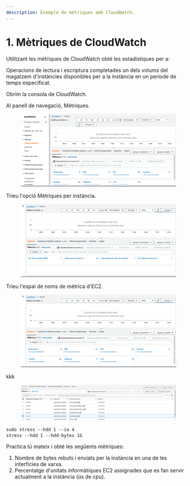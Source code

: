 ```yaml
---
description: Exemple de mètriques amb CloudWatch.
---
```


# 1. Mètriques de CloudWatch

Utilitzant les mètriques de CloudWatch obté les estadístiques per a:&#x20;

Operacions de lectura i escriptura completades un dels volums del magatzem d'instàncies disponibles per a la instància en un període de temps especificat.

Obrim la consola de CloudWatch.

Al panell de navegació, Mètriques.

<figure><img src="../.gitbook/assets/image (196).png" alt=""><figcaption></figcaption></figure>

Trieu l'opció Mètriques per instància.

<figure><img src="../.gitbook/assets/image (197).png" alt=""><figcaption></figcaption></figure>

Trieu l'espai de noms de mètrica d'EC2.&#x20;

<figure><img src="../.gitbook/assets/image (198).png" alt=""><figcaption></figcaption></figure>

kkk

<figure><img src="../.gitbook/assets/image (199).png" alt=""><figcaption></figcaption></figure>



```
sudo stress --hdd 1 --io 4
stress --hdd 1 --hdd-bytes 1G

```

Practica tú mateix i obté les següents mètriques:

1. Nombre de bytes rebuts i enviats per la instància en una de les interfícies de xarxa.
2. Percentatge d'unitats informàtiques EC2 assignades que es fan servir actualment a la instància (ús de cpu).
